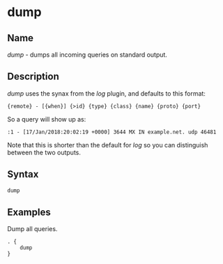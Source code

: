 # dump

## Name

*dump* - dumps all incoming queries on standard output.

## Description

*dump* uses the synax from the *log* plugin, and defaults to this format:

~~~
{remote} - [{when}] {>id} {type} {class} {name} {proto} {port}
~~~

So a query will show up as:

~~~
:1 - [17/Jan/2018:20:02:19 +0000] 3644 MX IN example.net. udp 46481
~~~

Note that this is shorter than the default for *log* so you can distinguish between the two outputs.

## Syntax

~~~ txt
dump
~~~

## Examples

Dump all queries.

~~~ corefile
. {
    dump
}
~~~
